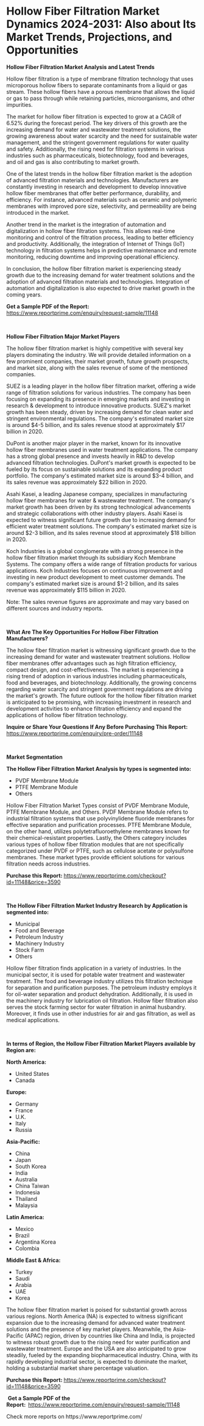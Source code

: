 <p><h1>Hollow Fiber Filtration Market Dynamics 2024-2031: Also about Its Market Trends, Projections, and Opportunities</h1></p><p><strong>Hollow Fiber Filtration Market Analysis and Latest Trends</strong></p>
<p><p>Hollow fiber filtration is a type of membrane filtration technology that uses microporous hollow fibers to separate contaminants from a liquid or gas stream. These hollow fibers have a porous membrane that allows the liquid or gas to pass through while retaining particles, microorganisms, and other impurities.</p><p>The market for hollow fiber filtration is expected to grow at a CAGR of 6.52% during the forecast period. The key drivers of this growth are the increasing demand for water and wastewater treatment solutions, the growing awareness about water scarcity and the need for sustainable water management, and the stringent government regulations for water quality and safety. Additionally, the rising need for filtration systems in various industries such as pharmaceuticals, biotechnology, food and beverages, and oil and gas is also contributing to market growth.</p><p>One of the latest trends in the hollow fiber filtration market is the adoption of advanced filtration materials and technologies. Manufacturers are constantly investing in research and development to develop innovative hollow fiber membranes that offer better performance, durability, and efficiency. For instance, advanced materials such as ceramic and polymeric membranes with improved pore size, selectivity, and permeability are being introduced in the market.</p><p>Another trend in the market is the integration of automation and digitalization in hollow fiber filtration systems. This allows real-time monitoring and control of the filtration process, leading to better efficiency and productivity. Additionally, the integration of Internet of Things (IoT) technology in filtration systems helps in predictive maintenance and remote monitoring, reducing downtime and improving operational efficiency.</p><p>In conclusion, the hollow fiber filtration market is experiencing steady growth due to the increasing demand for water treatment solutions and the adoption of advanced filtration materials and technologies. Integration of automation and digitalization is also expected to drive market growth in the coming years.</p></p>
<p><strong>Get a Sample PDF of the Report:&nbsp;</strong> <a href="https://www.reportprime.com/enquiry/request-sample/11148">https://www.reportprime.com/enquiry/request-sample/11148</a></p>
<p>&nbsp;</p>
<p><strong>Hollow Fiber Filtration Major Market Players</strong></p>
<p><p>The hollow fiber filtration market is highly competitive with several key players dominating the industry. We will provide detailed information on a few prominent companies, their market growth, future growth prospects, and market size, along with the sales revenue of some of the mentioned companies.</p><p>SUEZ is a leading player in the hollow fiber filtration market, offering a wide range of filtration solutions for various industries. The company has been focusing on expanding its presence in emerging markets and investing in research & development to introduce innovative products. SUEZ's market growth has been steady, driven by increasing demand for clean water and stringent environmental regulations. The company's estimated market size is around $4-5 billion, and its sales revenue stood at approximately $17 billion in 2020.</p><p>DuPont is another major player in the market, known for its innovative hollow fiber membranes used in water treatment applications. The company has a strong global presence and invests heavily in R&D to develop advanced filtration technologies. DuPont's market growth is expected to be fueled by its focus on sustainable solutions and its expanding product portfolio. The company's estimated market size is around $3-4 billion, and its sales revenue was approximately $22 billion in 2020.</p><p>Asahi Kasei, a leading Japanese company, specializes in manufacturing hollow fiber membranes for water & wastewater treatment. The company's market growth has been driven by its strong technological advancements and strategic collaborations with other industry players. Asahi Kasei is expected to witness significant future growth due to increasing demand for efficient water treatment solutions. The company's estimated market size is around $2-3 billion, and its sales revenue stood at approximately $18 billion in 2020.</p><p>Koch Industries is a global conglomerate with a strong presence in the hollow fiber filtration market through its subsidiary Koch Membrane Systems. The company offers a wide range of filtration products for various applications. Koch Industries focuses on continuous improvement and investing in new product development to meet customer demands. The company's estimated market size is around $1-2 billion, and its sales revenue was approximately $115 billion in 2020.</p><p>Note: The sales revenue figures are approximate and may vary based on different sources and industry reports.</p></p>
<p>&nbsp;</p>
<p><strong>What Are The Key Opportunities For Hollow Fiber Filtration Manufacturers?</strong></p>
<p><p>The hollow fiber filtration market is witnessing significant growth due to the increasing demand for water and wastewater treatment solutions. Hollow fiber membranes offer advantages such as high filtration efficiency, compact design, and cost-effectiveness. The market is experiencing a rising trend of adoption in various industries including pharmaceuticals, food and beverages, and biotechnology. Additionally, the growing concerns regarding water scarcity and stringent government regulations are driving the market's growth. The future outlook for the hollow fiber filtration market is anticipated to be promising, with increasing investment in research and development activities to enhance filtration efficiency and expand the applications of hollow fiber filtration technology.</p></p>
<p><strong>Inquire or Share Your Questions If Any Before Purchasing This Report:</strong> <a href="https://www.reportprime.com/enquiry/pre-order/11148">https://www.reportprime.com/enquiry/pre-order/11148</a></p>
<p>&nbsp;</p>
<p><strong>Market Segmentation</strong></p>
<p><strong>The Hollow Fiber Filtration Market Analysis by types is segmented into:</strong></p>
<p><ul><li>PVDF Membrane Module</li><li>PTFE Membrane Module</li><li>Others</li></ul></p>
<p><p>Hollow Fiber Filtration Market Types consist of PVDF Membrane Module, PTFE Membrane Module, and Others. PVDF Membrane Module refers to industrial filtration systems that use polyvinylidene fluoride membranes for effective separation and purification processes. PTFE Membrane Module, on the other hand, utilizes polytetrafluoroethylene membranes known for their chemical-resistant properties. Lastly, the Others category includes various types of hollow fiber filtration modules that are not specifically categorized under PVDF or PTFE, such as cellulose acetate or polysulfone membranes. These market types provide efficient solutions for various filtration needs across industries.</p></p>
<p><strong>Purchase this Report:&nbsp;</strong><a href="https://www.reportprime.com/checkout?id=11148&price=3590">https://www.reportprime.com/checkout?id=11148&price=3590</a></p>
<p>&nbsp;</p>
<p><strong>The Hollow Fiber Filtration Market Industry Research by Application is segmented into:</strong></p>
<p><ul><li>Municipal</li><li>Food and Beverage</li><li>Petroleum Industry</li><li>Machinery Industry</li><li>Stock Farm</li><li>Others</li></ul></p>
<p><p>Hollow fiber filtration finds application in a variety of industries. In the municipal sector, it is used for potable water treatment and wastewater treatment. The food and beverage industry utilizes this filtration technique for separation and purification purposes. The petroleum industry employs it for oil-water separation and product dehydration. Additionally, it is used in the machinery industry for lubrication oil filtration. Hollow fiber filtration also serves the stock farming sector for water filtration in animal husbandry. Moreover, it finds use in other industries for air and gas filtration, as well as medical applications.</p></p>
<p>&nbsp;</p>
<p><strong>In terms of Region, the Hollow Fiber Filtration Market Players available by Region are:</strong></p>
<p>
    <p> <strong> North America: </strong>
        <ul>
            <li>United States</li>
            <li>Canada</li>
        </ul>
        </p> 
    <p> <strong> Europe: </strong>
        <ul>
            <li>Germany</li>
            <li>France</li>
            <li>U.K.</li>
            <li>Italy</li>
            <li>Russia</li>
        </ul>
        </p> 
    <p> <strong> Asia-Pacific: </strong>
        <ul>
            <li>China</li>
            <li>Japan</li>
            <li>South Korea</li>
            <li>India</li>
            <li>Australia</li>
            <li>China Taiwan</li>
            <li>Indonesia</li>
            <li>Thailand</li>
            <li>Malaysia</li>
        </ul>
        </p> 
    <p> <strong> Latin America: </strong>
        <ul>
            <li>Mexico</li>
            <li>Brazil</li>
            <li>Argentina Korea</li>
            <li>Colombia</li>
        </ul>
        </p> 
    <p> <strong> Middle East & Africa: </strong>
        <ul>
            <li>Turkey</li>
            <li>Saudi</li>
            <li>Arabia</li>
            <li>UAE</li>
            <li>Korea</li>
        </ul>
    </p>
    </p>
<p><p>The hollow fiber filtration market is poised for substantial growth across various regions. North America (NA) is expected to witness significant expansion due to the increasing demand for advanced water treatment solutions and the presence of key market players. Meanwhile, the Asia-Pacific (APAC) region, driven by countries like China and India, is projected to witness robust growth due to the rising need for water purification and wastewater treatment. Europe and the USA are also anticipated to grow steadily, fueled by the expanding biopharmaceutical industry. China, with its rapidly developing industrial sector, is expected to dominate the market, holding a substantial market share percentage valuation.</p></p>
<p><strong>Purchase this Report: </strong><a href="https://www.reportprime.com/checkout?id=11148&price=3590">https://www.reportprime.com/checkout?id=11148&price=3590</a></p>
<p>&nbsp;<strong>Get a Sample PDF of the Report:&nbsp;&nbsp;</strong><a href="https://www.reportprime.com/enquiry/request-sample/11148">https://www.reportprime.com/enquiry/request-sample/11148</a></p>
<p><strong></strong></p>
<p>Check more reports on https://www.reportprime.com/</p>
